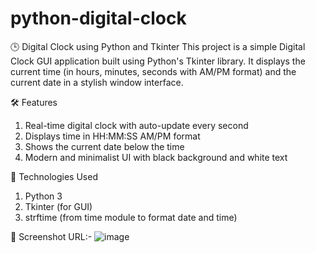 # python-digital-clock

🕒 Digital Clock using Python and Tkinter
This project is a simple Digital Clock GUI application built using Python's Tkinter library. It displays the current time (in hours, minutes, seconds with AM/PM format) and the current date in a stylish window interface.

🛠 Features
  1. Real-time digital clock with auto-update every second
  2. Displays time in HH:MM:SS AM/PM format
  3. Shows the current date below the time
  4. Modern and minimalist UI with black background and white text

📌 Technologies Used
  1. Python 3
  2. Tkinter (for GUI)
  3. strftime (from time module to format date and time)

📸 Screenshot
   URL:- ![image](https://github.com/user-attachments/assets/f767c4a8-5322-42bb-acd2-51bde48d80eb)

